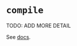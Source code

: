 # `compile`

TODO: ADD MORE DETAIL

See [docs][docs].

[docs]: https://docs.python.org/3/library/functions.html#compile
